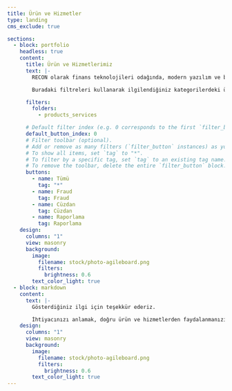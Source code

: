 ```yaml
---
title: Ürün ve Hizmetler
type: landing
cms_exclude: true

sections:
  - block: portfolio
    headless: true
    content:
      title: Ürün ve Hizmetlerimiz
      text: |-
        RECON olarak finans teknolojileri odağında, modern yazılım ve bilişim yaklaşımlarını içeren çeşitli ürün ve hizmetler sunmaktayız.

        Buradaki filtreleri kullanarak ilgilendiğiniz kategorilerdeki ürün ve hizmetleri görebilirsiniz.

      filters:
        folders:
          - products_services

      # Default filter index (e.g. 0 corresponds to the first `filter_button` instance below).
      default_button_index: 0
      # Filter toolbar (optional).
      # Add or remove as many filters (`filter_button` instances) as you like.
      # To show all items, set `tag` to "*".
      # To filter by a specific tag, set `tag` to an existing tag name.
      # To remove the toolbar, delete the entire `filter_button` block.
      buttons:
        - name: Tümü
          tag: "*"
        - name: Fraud
          tag: Fraud
        - name: Cüzdan
          tag: Cüzdan
        - name: Raporlama
          tag: Raporlama
    design:
      columns: "1"
      view: masonry
      background:
        image:
          filename: stock/photo-agileboard.png
          filters:
            brightness: 0.6
        text_color_light: true
  - block: markdown
    content:
      text: |-
        Gösterdiğiniz ilgi için teşekkür ederiz.

        İhtiyacınızı anlamak, doğru ürün ve hizmetlerden faydalanmanızı sağlamak için sizi arayalım.  [Numaranızı buraya bırakın]({{< relref "/contact" >}})
    design:
      columns: "1"
      view: masonry
      background:
        image:
          filename: stock/photo-agileboard.png
          filters:
            brightness: 0.6
        text_color_light: true
---
```

